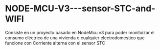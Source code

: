 # NODE-MCU-V3---sensor-STC-and-WIFI
Consiste en un proyecto basado en NodeMcu v3 para poder monitoizar el consumo eléctrico de una vivienda o cualquier electrodomestico que funcione con Corriente alterna con el sensor STC
